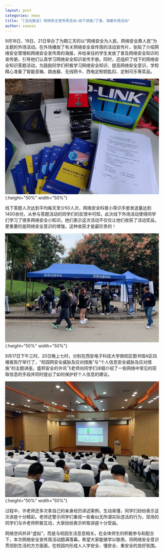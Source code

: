 ```yaml
---
layout: post
categories: news
title: "[活动推送] 网络安全宣传周活动—线下讲座/丁香、海棠外场活动"
author: soowin
---
```


9月18日、19日、21日举办了为期三天的以“网络安全为人民，网络安全靠人民”为主题的外场活动。在外场播放了有关网络安全宣传周的活动宣传片，张贴了介绍网络安全管理和网络安全宣传周的海报，并给来往的学生发放了普及网络安全知识的宣传册，引导他们认真学习网络安全知识宣传手册。同时，还组织了线下的网络安全知识答题活动，为鼓励同学们积极学习网络安全知识、提高网络安全意识，学校精心准备了智能音箱、路由器、无线网卡、西电定制钥匙扣、定制可乐等奖品。  

![pic](\res\articalpics\201909\1.jpg){:height="50%" width="50%"}

线下答题人次达到平均每天至少50人次，网络安全科普小常识手册发送量达到1400余份，从参与答题活动的同学们的反馈中可知，此次线下外场活动使得同学们学习了很多网络安全小知识。他们表示这次活动不仅仅让他们收获了活动奖品，更重要的是网络安全意识的增强，这种收获才是最珍贵的！  

![pic](\res\articalpics\201909\2.jpg){:height="50%" width="50%"}

9月17日下午三时，20日晚上七时，分别在西安电子科技大学南校区图书馆A区四楼报告厅举行了，“校园网安全威胁及应对措施”与“个人信息安全威胁及应对措施”的主题讲座。盛邦安全的许讯飞老师向同学们详细介绍了一些网络中常见的窃取信息的手段并同时提出了如何保护好个人信息的建议。  

![pic](\res\articalpics\201909\3.jpg){:height="50%" width="50%"}

过程中，许老师还多次拿自己的亲身经历讲述案例，生动易懂，同学们纷纷表示这次讲座十分精彩。老师还警示同学们重视一些看似无所谓实际违法的行为，现场的同学们与许老师积极互动，大家纷纷表示听取讲座十分受益。

网络空间并非“虚拟”，而是与校园生活息息相关。在全体师生的积极参与和配合下，本次网络安全宣传周活动圆满落幕。希望大家能够学以致用，将网络安全意识贯彻到生活的方方面面，在校园内形成人人学安全、懂安全、重安全的良好氛围。